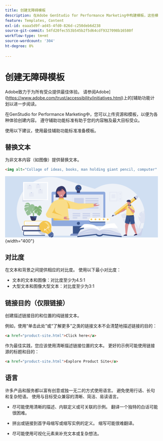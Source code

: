 ```yaml
---
title: 创建无障碍模板
description: 在Adobe GenStudio for Performance Marketing中构建模板，这些模板能够吸引更多受众并提供最佳体验。
feature: Templates, Content
exl-id: eaaa5d9f-ad45-4fd0-826d-c250deb6d238
source-git-commit: 54fd20fec553b545b2f5d64cdf9327098b16580f
workflow-type: tm+mt
source-wordcount: '304'
ht-degree: 0%

---
```


# 创建无障碍模板

Adobe致力于为所有受众提供最佳体验。 请参阅Adobe](https://www.adobe.com/trust/accessibility/initiatives.html)上的[辅助功能计划以进一步阅读。

在GenStudio for Performance Marketing中，您可以上传资源和模板，以便为各种体验创建内容。 遵守辅助功能标准有助于您的内容触及最大目标受众。

使用以下建议，使用最佳辅助功能标准准备模板。

## 替换文本

为非文本内容（如图像）提供替换文本。

```html
<img alt="Collage of ideas, books, man holding giant pencil, computer" src="card-create-assets.png">
```

![创意拼贴、书籍、拿着巨铅笔的男人、计算机](../../assets/card-create-assets.png){width="400"}

## 对比度

在文本和背景之间提供相应的对比度。 使用以下最小对比度：

- 文本的文本和图像：对比度至少为4.5:1
- 大型文本和图像大型文本：对比度至少为3:1

## 链接目的（仅限链接）

创建描述链接目的和位置的纯链接文本。

例如，使用“单击此处”或“了解更多”之类的链接文本不会清楚地描述链接的目的：

```html
<a href="product-site.html">Click here</a>
```

作为最佳实践，您应该使用清晰描述链接位置的文本。 更好的示例可能使用链接源的标题和目的：

```html
<a href="product-site.html">Explore Product Site</a>
```

## 语言

许多产品和服务都以富有创意或独一无二的方式使用语言。 避免使用行话、长句和复杂短语。 使用与目标受众兼容的清晰、简洁、易读语言。

- 尽可能使用清晰的描述、内联定义或可关联的示例。 翻译一个独特的白话可能很困难。

- 拼出或链接到首字母缩写或缩写实例的定义。 缩写可能很难翻译。

- 尽可能使用可视化元素来补充文本或复杂想法。
